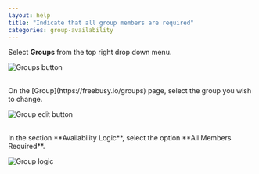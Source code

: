 ```yaml
---
layout: help
title: "Indicate that all group members are required"
categories: group-availability
---
```


Select **Groups** from the top right drop down menu.

![Groups button](https://imgur.com/5t0ZosS.png)

<br>
On the [Group](https://freebusy.io/groups) page, select the group you wish to change.

![Group edit button](https://imgur.com/wRtnSgw.png)

<br>
In the section **Availability Logic**, select the option **All Members Required**.

![Group logic](https://i.imgur.com/76h4Czr.png)
